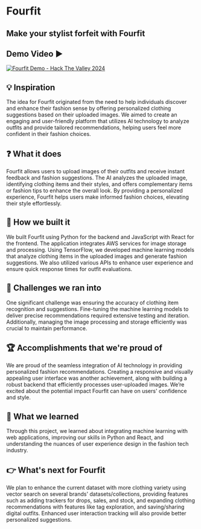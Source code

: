 # Fourfit
## Make your stylist forfeit with Fourfit

## Demo Video ▶️

[![Fourfit Demo - Hack The Valley 2024](https://img.youtube.com/vi/74pvfyo1RQE/0.jpg)](https://youtu.be/74pvfyo1RQE)


## 💡 Inspiration
The idea for Fourfit originated from the need to help individuals discover and enhance their fashion sense by offering personalized clothing suggestions based on their uploaded images. We aimed to create an engaging and user-friendly platform that utilizes AI technology to analyze outfits and provide tailored recommendations, helping users feel more confident in their fashion choices.

## ❓ What it does
Fourfit allows users to upload images of their outfits and receive instant feedback and fashion suggestions. The AI analyzes the uploaded image, identifying clothing items and their styles, and offers complementary items or fashion tips to enhance the overall look. By providing a personalized experience, Fourfit helps users make informed fashion choices, elevating their style effortlessly.

## 🧰 How we built it
We built Fourfit using Python for the backend and JavaScript with React for the frontend. The application integrates AWS services for image storage and processing. Using TensorFlow, we developed machine learning models that analyze clothing items in the uploaded images and generate fashion suggestions. We also utilized various APIs to enhance user experience and ensure quick response times for outfit evaluations.

## 🤔 Challenges we ran into
One significant challenge was ensuring the accuracy of clothing item recognition and suggestions. Fine-tuning the machine learning models to deliver precise recommendations required extensive testing and iteration. Additionally, managing the image processing and storage efficiently was crucial to maintain performance.

## 🏆 Accomplishments that we're proud of
We are proud of the seamless integration of AI technology in providing personalized fashion recommendations. Creating a responsive and visually appealing user interface was another achievement, along with building a robust backend that efficiently processes user-uploaded images. We’re excited about the potential impact Fourfit can have on users' confidence and style.

## 🧠 What we learned
Through this project, we learned about integrating machine learning with web applications, improving our skills in Python and React, and understanding the nuances of user experience design in the fashion tech industry.

## 👉 What's next for Fourfit
We plan to enhance the current dataset with more clothing variety using vector search on several brands' datasets/collections, providing features such as adding trackers for drops, sales, and stock, and expanding clothing recommendations with features like tag exploration, and saving/sharing digital outfits. Enhanced user interaction tracking will also provide better personalized suggestions.
